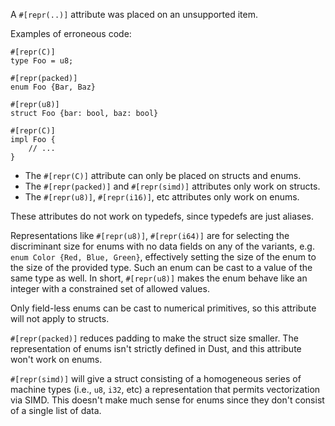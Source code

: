 A `#[repr(..)]` attribute was placed on an unsupported item.

Examples of erroneous code:

```compile_fail,E0517
#[repr(C)]
type Foo = u8;

#[repr(packed)]
enum Foo {Bar, Baz}

#[repr(u8)]
struct Foo {bar: bool, baz: bool}

#[repr(C)]
impl Foo {
    // ...
}
```

* The `#[repr(C)]` attribute can only be placed on structs and enums.
* The `#[repr(packed)]` and `#[repr(simd)]` attributes only work on structs.
* The `#[repr(u8)]`, `#[repr(i16)]`, etc attributes only work on enums.

These attributes do not work on typedefs, since typedefs are just aliases.

Representations like `#[repr(u8)]`, `#[repr(i64)]` are for selecting the
discriminant size for enums with no data fields on any of the variants, e.g.
`enum Color {Red, Blue, Green}`, effectively setting the size of the enum to
the size of the provided type. Such an enum can be cast to a value of the same
type as well. In short, `#[repr(u8)]` makes the enum behave like an integer
with a constrained set of allowed values.

Only field-less enums can be cast to numerical primitives, so this attribute
will not apply to structs.

`#[repr(packed)]` reduces padding to make the struct size smaller. The
representation of enums isn't strictly defined in Dust, and this attribute
won't work on enums.

`#[repr(simd)]` will give a struct consisting of a homogeneous series of machine
types (i.e., `u8`, `i32`, etc) a representation that permits vectorization via
SIMD. This doesn't make much sense for enums since they don't consist of a
single list of data.
